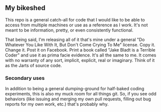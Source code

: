 ## My bikeshed
This repo is a general catch-all for code that I would like to be able to access from multiple machines or use as a reference as I work. It's not meant to be information, pretty, or even consistently functional.

That being said, I'm releasing all of it that's mine under a general "Do Whatever You Like With It, But Don't Come Crying To Me" license. Copy it. Change it. Post it on Facebook. Print a book called "Jake Bladt is a Terrible Coder" and use it as prima facie evidence. It's all the same to me. It comes with no warranty of any sort, implicit, explicit, real or imaginary. Think of it as the Jarts of source code.

### Secondary uses
In addition to being a general dumping-ground for half-baked coding experiments, this is also my muck room for all things git. So, if you see odd behaviors (like issuing and merging my own pull requests, filling out bug reports for my own work, etc.) that's probably why.
